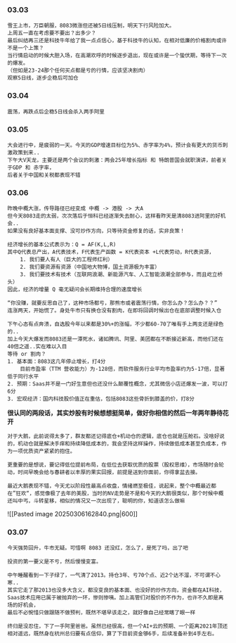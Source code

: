 
### 03.03 

	雪王上市，万臣朝服，8083微涨但还被5日线压制，明天下行风险加大。
	上周五一直在考虑要不要出？出多少？
	最后纠结再三还是科技牛年给了我一点点信心，基于科技牛的认知，在相对低廉的价格割肉或许不是一个上策？
	当行情启动的时候大胆入场，在高潮欢呼的时候逐步退出，现在或许是一个蛰伏期，等待下一次的爆发。
	（但如是23-24那个任何买点都是亏的行情，应该坚决割肉）
	观察5日线，逐步企稳后可加仓


### 03.04

	震荡，再跌点后企稳5日线会杀入两手阿里

### 03.05

	大会进行中，是疲弱的一天。今天的GDP增速目标位为5%、赤字率为4%，预计会有更大的货币刺激政策到来..
	下午大V天龙，主要还是两个会议的刺激：两会25年增长指标 和 特朗普国会就职演讲，前者关于GDP 和 赤字率，
	后者关于中国和关税都表现不错

### 03.06

	昨晚中概大涨，传导路径已经变成 中概 -> 港股 -> 大A
	但今天8083走的太弱，次次落后于恒科已经逐渐失去耐心，这样看昨天是清8083进阿里的好机会.. 
	如果没有良好基本面支撑、没可炒作方向，只等待资金修复的话，实非良策！
	
	‌经济增长的基本公式表示为：Q = AF(K,L,R)
	其中Q代表总产出，A代表技术‌，F代表生产函数 = K代表资本 +L代表劳动，R代表资源，
		1. 我们要人有人（巨大的工程师红利） 
		2. 我们要资源有资源（中国地大物博，国土资源极为丰富） 
		3. 我们要技术有技术（互联网浪潮、新能源汽车、人工智能浪潮全部参与，而且屹立桥头）  
	因此，经济的增量 Q 毫无疑问会长期维持合理的速度增长
	
	“你没赚，就要反思自己了，这种市场都亏，那熊市或者震荡行情，你怎么办？怎么办？？”
	连涨两天，开始慌了。身处牛市只有换仓没有割肉，在即将回调时候出仓在底部调整时候入仓
	
	下午心态有点奔溃，自选股今年以来都是30%+的涨幅，不少都60-70了唯有手上两支还是绿色的.. 
	加上今天大爆发而8083还是一潭死水，诸如腾讯、阿里、美团都在不断接近新高，而他们还在40倍之遥..实在难以入目
	等待 or 割肉？
	1. 基本面：8083这几年停止增长，打4分
	    目前市盈率（TTM 营收能力）为-128倍，而软件服务行业平均市盈率约为5-17倍，显著低于同行水平
	2. 预期：Saas并不是一门好生意但也还没什么颠覆性概念，尤其微信小店还爆发一波，可以打6分
	3. 宏观经济：国内科技股价值正在重估，包括8083这些骨折到膝盖的价，打8分


**很认同的两段话，其实炒股有时候想想挺简单，做好你相信的然后一年两年静待花开**

	对于大鹅，此前说得太多了，群友都还记得底仓+机动仓的逻辑，底仓也就是压舱石。没啥好说的，机动仓就是解决手痒和持续降低成本的，我会坚持这样操作，持续做低成本甚至负成本，作为一项优质资产紧紧的抱住。
	
	更重要的是想说，要记得低位提前布局，在低位去获取优质的股票（股权思维），市场随时会轮动，时间早晚会给与春耕者以丰厚的果实回报，前提是送到你面前，你得拿盆去接。
	
	最近大鹅表现不错，今天尤以阶段性最高点收盘，情绪燃至极佳，说起来，整个中概最近都在”狂欢“，感觉像极了去年的美股，当时的NV走势是不是和今天的大鹅很类似，那个时候中概还叫中丐，斗转星移，相似的情况又一次出现了，聪明的你，知道该怎么做嘛
	


![[Pasted image 20250306162840.png|600]]


### 03.07

	今天强势回升，牛市无疑。可惜啊 8083 还没红，怎么了，是死了吗，出了吧
	
	投资的第一要义是不亏，然后慢慢变富。
	
	中午睡醒看到一下子绿了，一气清了2013。持仓3年、亏70个点、近2个达不溜，不可谓不心寒.. 
	其实它走了那2013也没多大含义，都没变良的基本面、也没好的炒作方向，资金都在AI科技，Saas技术应用已属于被抛弃的一环，惨则惨咦。加上高管们对股价的不作为，也许不久即是离场的好机会，
	最后不必惋惜只做跟随不做预判，既然不堪早该走之，就好像自己经常瞎了眼一样
	
	终归是没忍住，下了一手阿里爸爸。虽然已经很高，但一个AI+云的预期、一个距离2021年顶还相对遥远，既然身在杭州总归要有点信仰，算了下目前资金够6手，后续准备补到4手左右。